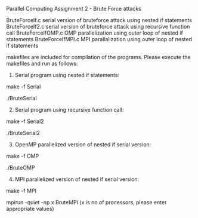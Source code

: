 Parallel Computing Assignment 2 - Brute Force attacks

BruteForceIf.c  serial version of bruteforce attack using nested if statements
BruteForceIf2.c serial version of bruteforce attack using recursive function call
BruteForceIfOMP.c  OMP parallelization using outer loop of nested if statements
BruteForceIfMPI.c  MPI parallalization using outer loop of nested if statements


makefiles are included for compilation of the programs. 
Please execute the makefiles and run as follows:

1. Serial program using nested if statements:

make -f Serial

./BruteSerial


2. Serial program using recursive function call:

make -f Serial2

./BruteSerial2


3. OpenMP parallelized version of nested if serial version:

make -f OMP

./BruteOMP


4. MPI parallelized version of nested if serial version:

make -f MPI

mpirun -quiet -np x BruteMPI
  (x is no of processors, please enter appropriate values)
